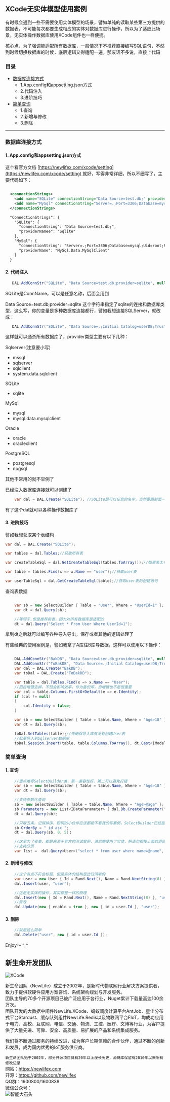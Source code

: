 ## XCode无实体模型使用案例

有时候会遇到一些不需要使用实体模型的场景，譬如单纯的读取某些第三方提供的数据表，不可能每次都要生成相应的实体对数据库进行操作，所以为了适应此场景，无实体操作数据库使用XCode组件也一样便捷。

核心点，为了强调能适配所有数据库，一般情况下不推荐直接编写SQL语句，不然到时候切换数据库的时候，底层逻辑又得适配一遍。那废话不多说，直接上代码

### 目录

- [数据库连接方式](#id1)
  - 1.App.config和appsetting.json方式
  - 2.代码注入
  - 3.进阶技巧
- [简单查询](#id2)
  - 1.查询 
  - 2.新增与修改 
  - 3.删除


***

### 数据库连接方式 <a id="id1"> </a>

#### 1. App.config和appsetting.json方式

这个看官方文档 [https://newlifex.com/xcode/setting](https://newlifex.com/xcode/setting) 就好，写得非常详细，所以不细写了，主要代码如下：

```xml

  <connectionStrings>
    <add name="SQLite" connectionString="Data Source=test.db;" providerName="Sqlite" />
    <add name="MySql" connectionString="Server=.;Port=3306;Database=mysql;Uid=root;Pwd=;NameFormat=Upper" providerName="MySql.Data.MySqlClient" />
  </connectionStrings>

  "ConnectionStrings": {
    "SQLite": {
      "connectionString": "Data Source=test.db;",
      "providerNamee": "Sqlite"
    },
    "MySql": {
      "connectionString": "Server=.;Port=3306;Database=mysql;Uid=root;Pwd=;",
      "providerName": "MySql.Data.MySqlClient"
    }
  }
```

#### 2. 代码注入

```csharp
   DAL.AddConnStr("SQLite", "Data Source=test.db;provider=sqlite", null, null);

```
SQLite是ConnName，可以是任意名称，后面会用到

Data Source=test.db;provider=sqlite  这个字符串指定了sqlite的连接和数据库类型，这么写，你的变量是多种数据库连接都行，譬如我想连接SQLServer，就改成：

```csharp
   DAL.AddConnStr("SQLite", "Data Source=.;Initial Catalog=userDB;Trusted_Connection=yes;provider=mssql", null, null);

```

这样就可以通杀所有数据库了，provider类型主要有以下几种：

Sqlserver(注意要小写)
- mssql
- sqlserver
- sqlclient
- system.data.sqlclient

SQLite
- sqlite

MySql
- mysql
- mysql.data.mysqlclient

Oracle
- oracle
- oracleclient

PostgreSQL
- postgresql
- npgsql

其他不常用的就不举例了

已经注入数据库连接就可以创建了
```csharp
    var dal = DAL.Create("SQLite"); //SQLite是可以任意的名字，当然要跟前面一致
```

有了这个dal就可以各种操作数据库了


#### 3. 进阶技巧

譬如我想获取某个表结构

```csharp
var dal = DAL.Create("SQLite");

var tables = dal.Tables;//获取所有表

var createTableSql = dal.GetCreateTableSql(tables.ToArray());//如果表太多慎用

var table = tables.Find(x => x.Name == "user");//获取user表

var userTableSql = dal.GetCreateTableSql(table);//获取user表的创建语句
```

查询表数据

```csharp

    var sb = new SelectBuilder { Table = "User", Where = "UserId=1" };
    var dt = dal.Query(sb);

    //等同于,但是推荐前者，因为对所有数据库是适配的
    dt = dal.Query("Select * From User Where UserId=1");

```
拿到dt之后就可以编写各种导入导出，保存或者其他的逻辑处理了

有些经典的使用案例是，譬如我拿了A库往B库导数据，这样可以使用以下操作：

```csharp

    DAL.AddConnStr("BakDB", "Data Source=User.db;provider=sqlite", null, null);
    DAL.AddConnStr("ToBakDB", "Data Source=.;Initial Catalog=userDB;Trusted_Connection=yes;provider=mssql", null, null);
    var dal = DAL.Create("BakDB");
    var toDal = DAL.Create("ToBakDB");

    var table = dal.Tables.Find(x => x.Name == "User");
    //把自增键去掉，不然会影响效率，作为备份库，自增键也不是很重要
    var col = table.Columns.FirstOrDefault(e => e.Identity);
    if (col != null)
    {
        col.Identity = false;
    }

    var sb = new SelectBuilder { Table = table.Name, Where = "Age>18" };
    var dt = dal.Query(sb);

    toDal.SetTables(table);//先确保导入库有没有创建User表
    //批量导入到Sqlserver数据库
    toDal.Session.Insert(table, table.Columns.ToArray(), dt.Cast<IModel>());

```

### 简单查询 <a id="id2"> </a>

#### 1. 查询

```csharp
    //重点推荐SelectBuilder类，第一兼容性好，第二可以避免打错
    var sb = new SelectBuilder { Table = table.Name, Where = "Age>18" };
    var dt = dal.Query(sb);

    //支持参数化查询
    sb = new SelectBuilder { Table = table.Name, Where = "Age>@age" };
    sb.Parameters = new List<IDataParameter> { dal.Db.CreateParameter("@age", 18) };//这里多多少少有点不太优雅，可以升级一下
    dt = dal.Query(sb);

    //只取五条，记得排序，聪明的小伙伴应该都能不看我的写案例，SelectBuilder已经提供
    sb.OrderBy = " id asc ";
    dt = dal.Query(sb, 0, 5)；

    //这里为了省事，都是来源于官方的测试案例，请忽略使用了实体，把语句都按上面的逻辑改一样可以
    //支持分页
    var list =  dal.Query<User>("select * from user where name=@name", new { Name = "admin" }, new PageParameter { PageIndex = 1, PageSize = 20 }).ToList();


```
#### 2. 新增与修改

```csharp
    //这个有点不符合标题，但是实体的结构是比较清晰的
    var user = new User { Id = Rand.Next(), Name = Rand.NextString(8) };
    dal.Insert(user, "user");

    //这是无实体的操作，其实都是一样的原理
    dal.Insert(new { Id = Rand.Next(), Name = Rand.NextString(8) }, "user");
    //修改
    dal.Update(new { enable = true }, new { id = user.Id }, "user");

```
#### 3. 删除

```csharp
    //就是这么简单
    dal.Delete("user", new { id = user.Id });

```

Enjoy～  ^_^

## 新生命开发团队
![XCode](https://newlifex.com/logo.png)  

新生命团队（NewLife）成立于2002年，是新时代物联网行业解决方案提供者，致力于提供软硬件应用方案咨询、系统架构规划与开发服务。  
团队主导的70多个开源项目已被广泛应用于各行业，Nuget累计下载量高达100余万次。  
团队开发的大数据中间件NewLife.XCode、蚂蚁调度计算平台AntJob、星尘分布式平台Stardust、缓存队列组件NewLife.Redis以及物联网平台FIoT，均成功应用于电力、高校、互联网、电信、交通、物流、工控、医疗、文博等行业，为客户提供了大量先进、可靠、安全、高质量、易扩展的产品和系统集成服务。  

我们将不断通过服务的持续改进，成为客户长期信赖的合作伙伴，通过不断的创新和发展，成为国内优秀的IoT服务供应商。  

`新生命团队始于2002年，部分开源项目具有20年以上漫长历史，源码库保留有2010年以来所有修改记录`  
网站：https://newlifex.com  
开源：https://github.com/newlifex  
QQ群：1600800/1600838  
微信公众号：  
![智能大石头](https://newlifex.com/stone.jpg)  